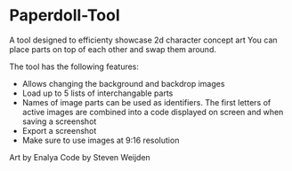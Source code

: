 # Paperdoll-Tool
A tool designed to efficienty showcase 2d character concept art
You can place parts on top of each other and swap them around.

The tool has the following features:
- Allows changing the background and backdrop images
- Load up to 5 lists of interchangable parts
- Names of image parts can be used as identifiers. 
The first letters of active images are combined into a code displayed on screen
and when saving a screenshot
- Export a screenshot
- Make sure to use images at 9:16 resolution

Art by Enalya
Code by Steven Weijden
